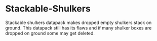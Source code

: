 # Stackable-Shulkers
Stackable shulkers datapack makes dropped empty shulkers stack on ground. This datapack still has its flaws and if many shulker boxes are dropped on ground some may get deleted.
